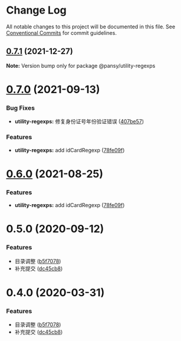 # Change Log

All notable changes to this project will be documented in this file.
See [Conventional Commits](https://conventionalcommits.org) for commit guidelines.

## [0.7.1](https://github.com/pansyjs/utils/compare/@pansy/utility-regexps@0.7.0...@pansy/utility-regexps@0.7.1) (2021-12-27)

**Note:** Version bump only for package @pansy/utility-regexps





# [0.7.0](https://github.com/pansyjs/utils/compare/@pansy/utility-regexps@0.5.0...@pansy/utility-regexps@0.7.0) (2021-09-13)


### Bug Fixes

* **utility-regexps:** 修复身份证号年份验证错误 ([407be57](https://github.com/pansyjs/utils/commit/407be57e2228bad77b13097c4b3053f180a6b634))


### Features

* **utility-regexps:** add idCardRegexp ([78fe09f](https://github.com/pansyjs/utils/commit/78fe09fa3853d17c86ee6eb8c5c5182989847bf1))





# [0.6.0](https://github.com/pansyjs/utils/compare/@pansy/utility-regexps@0.5.0...@pansy/utility-regexps@0.6.0) (2021-08-25)


### Features

* **utility-regexps:** add idCardRegexp ([78fe09f](https://github.com/pansyjs/utils/commit/78fe09fa3853d17c86ee6eb8c5c5182989847bf1))





# 0.5.0 (2020-09-12)

### Features

- 目录调整 ([b5f7078](https://github.com/pansyjs/utils/commit/b5f707863a4865b6bbd7c8333100088fbcae902e))
- 补充提交 ([dc45cb8](https://github.com/pansyjs/utils/commit/dc45cb880d47858e1b2a961779e964ec6ca23a50))

# 0.4.0 (2020-03-31)

### Features

- 目录调整 ([b5f7078](https://github.com/pansyjs/utils/commit/b5f707863a4865b6bbd7c8333100088fbcae902e))
- 补充提交 ([dc45cb8](https://github.com/pansyjs/utils/commit/dc45cb880d47858e1b2a961779e964ec6ca23a50))
